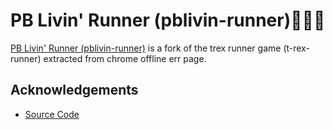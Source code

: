 # PB Livin' Runner (pblivin-runner)🏃🏾‍♂️

[PB Livin' Runner (pblivin-runner)](http://pblivin0x.github.io/pblivin-runner/) is a fork of the trex runner game (t-rex-runner) extracted from chrome offline err page. 

## Acknowledgements
* [Source Code](https://cs.chromium.org/chromium/src/components/neterror/resources/offline.js?q=t-rex+package:%5Echromium$&dr=C&l=7)
